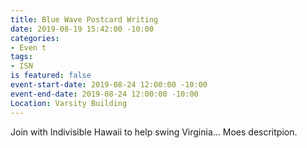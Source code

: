 ```yaml
---
title: Blue Wave Postcard Writing
date: 2019-08-19 15:42:00 -10:00
categories:
- Even t
tags:
- ISN
is featured: false
event-start-date: 2019-08-24 12:00:00 -10:00
event-end-date: 2019-08-24 12:00:00 -10:00
Location: Varsity Building
---
```


Join with Indivisible Hawaii to help swing Virginia...
Moes descritpion.